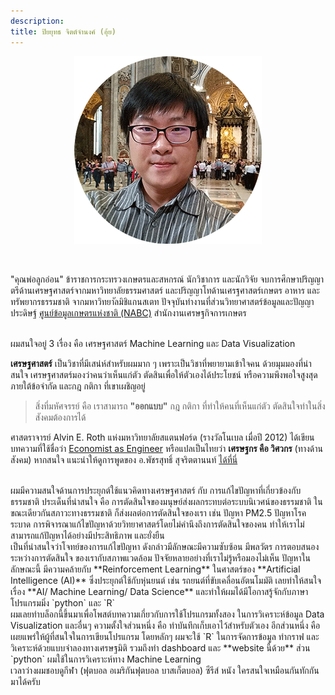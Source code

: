 ```yaml
---
description: 
title: ปิยยุทธ จิตต์จำนงค์ (อุ้ย)
---
```


<p align="center"> 
<img src="images/me_300x300.png">
</p>
<br>


"คุณพ่อลูกอ่อน" ข้าราชการกระทรวงเกษตรและสหกรณ์ นักวิชาการ และนักวิจัย 
จบการศึกษาปริญญาตรีด้านเศรษฐศาสตร์จากมหาวิทยาลัยธรรมศาสตร์ 
และปริญญาโทด้านเศรฐศาสตร์เกษตร อาหาร และทรัพยากรธรรมชาติ 
จากมหาวิทยาัลมิชิแกนสเตท ปัจจุบันทำงานที่ส่วนวิทยาศาสตร์ข้อมูลและปัญญาประดิษฐ์ 
[ศูนย์ข้อมูลเกษตรแห่งชาติ (NABC)](https://nabc.go.th) สำนักงานเศรษฐกิจการเกษตร <br><br>

ผมสนใจอยู่ 3 เรื่อง คือ เศรษฐศาสตร์ Machine Learning และ Data Visualization

**เศรษฐศาสตร์** เป็นวิชาที่มีเสน่ห์สำหรับผมมาก ๆ เพราะเป็นวิชาที่พยายามเข้าใจคน ด้วยมุมมองที่น่าสนใจ
เศรษฐศาสตร์มองว่าคนว่าเห็นแก่ตัว ตัดสินเพื่อให้ตัวเองได้ประโยชน์ หรือความพึงพอใจสูงสุด ภายใต้ข้อจำกัด
และกฎ กติกา ที่เขาเผชิญอยู่ 

>สิ่งที่มหัศจรรย์ คือ เราสามารถ **"ออกแบบ"** กฎ กติกา ที่ทำให้คนที่เห็นแก่ตัว ตัดสินใจทำในสิ่งสังคมต้องการได้

ศาสตราจารย์ Alvin E. Roth แห่งมหาวิทยาลัยสแตนฟอร์ด (รางวัลโนเบล เมื่อปี 2012) 
ได้เขียนบทความที่ใช้ชื่อว่า [Economist as Engineer](https://web.stanford.edu/~alroth/papers/engineer.pdf)
หรือแปลเป็นไทยว่า **เศรษฐกร คือ วิศวกร** (ทางด้านสังคม) หากสนใจ แนะนำให้ดูการพูดของ 
อ.พัชรสุทธิ์ สุจริตตานนท์ [ได้ที่นี่](https://www.youtube.com/watch?v=ZxObGtaAK2c)

<br>
ผมมีความสนใจด้านการประยุกต์ใช้แนวคิดทางเศรษฐศาสตร์ กับ การแก้ไขปัญหาที่เกี่ยวข้องกับธรรมชาติ 
ประเด็นที่น่าสนใจ คือ การตัดสินใจของมนุษย์ส่งผลกระทบต่อระบบนิเวศน์ของธรรมชาติ 
ในขณะเดียวกันสภาวะทางธรรมชาติ ก็ส่งผลต่อการตัดสินใจของเรา เช่น 
ปัญหา PM2.5 ปัญหาโรคระบาด การพิจารณาแก้ไขปัญหาด้วยวิทยาศาสตร์โดยไม่คำนึงถึงการตัดสินใจของคน
ทำให้เราไม่สามารถแก้ปัญหาได้อย่างมีประสิทธิภาพ และยั่งยืน

<br>
เป็นที่น่าสนใจว่าโจทย์ของการแก้ไขปัญหา
ดังกล่าวมีลักษณะมีความซับซ้อน มีพลวัตร การตอบสนองระหว่างการตัดสินใจ
ของเรากับสภาพแวดล้อม ปัจจัยหลายอย่างที่เราไม่รู้หรือมองไม่เห็น ปัญหาในลักษณะนี้ มีความคล้ายกับ 
**Reinforcement Learning** ในศาสตร์ของ **Artificial Intelligence (AI)** 
ซึ่งประยุกต์ใช้กับหุ่นยนต์ เช่น รถยนต์ที่ขับเคลื่อนอัตนโมมัติ เลยทำให้สนใจเรื่อง **AI/ Machine Learning/ Data Science**
และทำให้ผมได้มีโอกาสรู้จักกับภาษาโปรแกรมมิ่ง `python` และ `R` 

<br>
ผมเลยทำบล็อกนี้ขึ้นมาเพื่อโพสต์บทความเกี่ยวกับการใช้โปรแกรมทั้งสอง ในการวิเคราะห์ข้อมูล 
Data Visualization และอื่นๆ ความตั้งใจส่วนหนึ่ง คือ ทำบันทึกเก็บเอาไว้สำหรับตัวเอง อีกส่วนหนึ่ง 
คือ เผยแพร่ให้ผู้ที่สนใจในการเขียนโปรแกรม โดยหลักๆ ผมจะใช้ `R` ในการจัดการข้อมูล ทำกราฟ 
และวิเคราะห์ด้วยแบบจำลองทางเศรษฐมิติ รวมถึงทำ dashboard และ **website นี้ด้วย**
ส่วน `python` ผมใช้ในการวิเคราะห์ทาง Machine Learning

<br>
เวลาว่างผมชอบดูกีฬา (ฟุตบอล อเมริกันฟุตบอล บาสเก็ตบอล) ซีรีส์ หนัง ใครสนใจเหมือนกันทักกันมาได้ครับ
